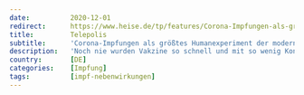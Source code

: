 ```yaml
---
date:          2020-12-01
redirect:      https://www.heise.de/tp/features/Corona-Impfungen-als-groesstes-Humanexperiment-der-modernen-Geschichte-4975719.html
title:         Telepolis
subtitle:      'Corona-Impfungen als größtes Humanexperiment der modernen Geschichte'
description:   'Noch nie wurden Vakzine so schnell und mit so wenig Kontrollen auf den Markt gebracht. Obwohl Experten warnen, versagt das Gros der Medien in ihrer Kontrollfunktion'
country:       [DE]
categories:    [Impfung]
tags:          [impf-nebenwirkungen]
---
```

